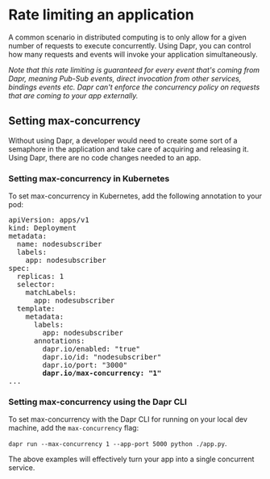 # Rate limiting an application

A common scenario in distributed computing is to only allow for a given number of requests to execute concurrently.
Using Dapr, you can control how many requests and events will invoke your application simultaneously.

*Note that this rate limiting is guaranteed for every event that's coming from Dapr, meaning Pub-Sub events, direct invocation from other services, bindings events etc. Dapr can't enforce the concurrency policy on requests that are coming to your app externally.*

## Setting max-concurrency

Without using Dapr, a developer would need to create some sort of a semaphore in the application and take care of acquiring and releasing it.
Using Dapr, there are no code changes needed to an app.

### Setting max-concurrency in Kubernetes

To set max-concurrency in Kubernetes, add the following annotation to your pod:

<pre>
apiVersion: apps/v1
kind: Deployment
metadata:
  name: nodesubscriber
  labels:
    app: nodesubscriber
spec:
  replicas: 1
  selector:
    matchLabels:
      app: nodesubscriber
  template:
    metadata:
      labels:
        app: nodesubscriber
      annotations:
        dapr.io/enabled: "true"
        dapr.io/id: "nodesubscriber"
        dapr.io/port: "3000"
        <b>dapr.io/max-concurrency: "1"</b>
...
</pre>

### Setting max-concurrency using the Dapr CLI

To set max-concurrency with the Dapr CLI for running on your local dev machine, add the `max-concurrency` flag:

`dapr run --max-concurrency 1 --app-port 5000 python ./app.py`.

The above examples will effectively turn your app into a single concurrent service.
